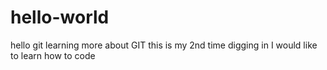# hello-world
hello git
learning more about GIT
this is my 2nd time digging in
I would like to learn how to code
